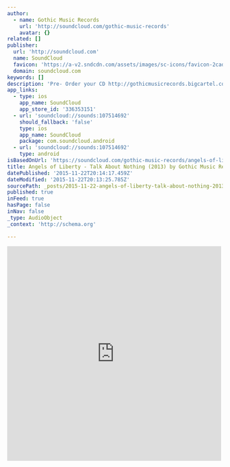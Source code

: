 ```yaml
---
author:
  - name: Gothic Music Records
    url: 'http://soundcloud.com/gothic-music-records'
    avatar: {}
related: []
publisher:
  url: 'http://soundcloud.com'
  name: SoundCloud
  favicon: 'https://a-v2.sndcdn.com/assets/images/sc-icons/favicon-2cadd14b.ico'
  domain: soundcloud.com
keywords: []
description: 'Pre- Order your CD http://gothicmusicrecords.bigcartel.com/product/angels-of-liberty-pinnacle-of-the-draco-cd-edtion'
app_links:
  - type: ios
    app_name: SoundCloud
    app_store_id: '336353151'
  - url: 'soundcloud://sounds:107514692'
    should_fallback: 'false'
    type: ios
    app_name: SoundCloud
    package: com.soundcloud.android
  - url: 'soundcloud://sounds:107514692'
    type: android
isBasedOnUrl: 'https://soundcloud.com/gothic-music-records/angels-of-liberty-talk-about'
title: Angels of Liberty - Talk About Nothing (2013) by Gothic Music Records
datePublished: '2015-11-22T20:14:17.459Z'
dateModified: '2015-11-22T20:13:25.785Z'
sourcePath: _posts/2015-11-22-angels-of-liberty-talk-about-nothing-2013-by-gothic-musi.md
published: true
inFeed: true
hasPage: false
inNav: false
_type: AudioObject
_context: 'http://schema.org'

---
```

<iframe src="https://cdn.embedly.com/widgets/media.html?src=https%3A%2F%2Fw.soundcloud.com%2Fplayer%2F%3Fvisual%3Dtrue%26url%3Dhttp%253A%252F%252Fapi.soundcloud.com%252Ftracks%252F107514692%26show_artwork%3Dtrue&amp;url=https%3A%2F%2Fsoundcloud.com%2Fgothic-music-records%2Fangels-of-liberty-talk-about&amp;image=http%3A%2F%2Fi1.sndcdn.com%2Fartworks-000085583474-gky2s6-t500x500.jpg&amp;key=b7d04c9b404c499eba89ee7072e1c4f7&amp;type=text%2Fhtml&amp;schema=soundcloud" width="500" height="500" scrolling="no" frameborder="0" allowfullscreen="allowfullscreen" style=""></iframe>
